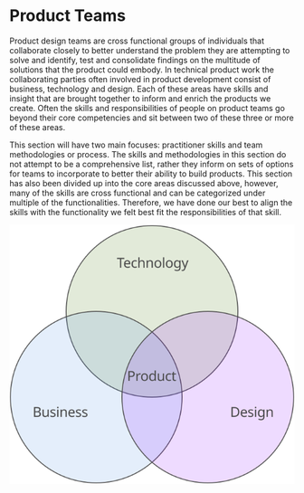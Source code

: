 # Product Teams

Product design teams are cross functional groups of individuals that collaborate closely to better understand the problem they are attempting to solve and identify, test and consolidate findings on the multitude of solutions that the product could embody. In technical product work the collaborating parties often involved in product development consist of business, technology and design. Each of these areas have skills and insight that are brought together to inform and enrich the products we create. Often the skills and responsibilities of people on product teams go beyond their core competencies and sit between two of these three or more of these areas.

This section will have two main focuses: practitioner skills and team methodologies or process. The skills and methodologies in this section do not attempt to be a comprehensive list, rather they inform on sets of options for teams to incorporate to better their ability to build products. This section has also been divided up into the core areas discussed above, however, many of the skills are cross functional and can be categorized under multiple of the functionalities. Therefore, we have done our best to align the skills with the functionality we felt best fit the responsibilities of that skill.

![](../.gitbook/assets/product.svg)

